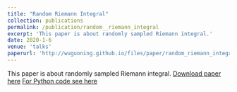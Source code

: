 ```yaml
---
title: "Random Riemann Integral"
collection: publications
permalink: /publication/random__riemann_integral
excerpt: 'This paper is about randomly sampled Riemann integral.'
date: 2020-1-6
venue: 'talks'
paperurl: 'http://wuguoning.github.io/files/paper/random_riemann_integral.pdf'
---
```


This paper is about randomly sampled Riemann integral.
[Download paper here](http://wuguoning.github.io/files/paper/random_riemann_integral.pdf)
[For Python code see here](http://wuguoning.github.io/files/notebook/random_riemann_integral.md)

